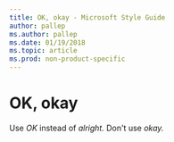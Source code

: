 ```yaml
---
title: OK, okay - Microsoft Style Guide
author: pallep
ms.author: pallep
ms.date: 01/19/2018
ms.topic: article
ms.prod: non-product-specific
---
```


# OK, okay

Use *OK* instead of *alright.* Don't use *okay.* 
